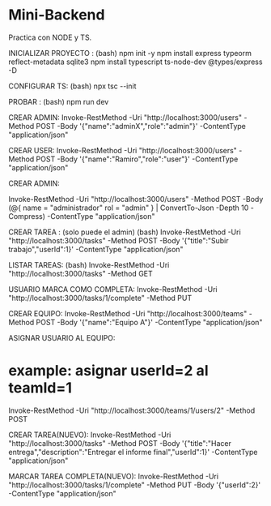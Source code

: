 # Mini-Backend
Practica con NODE y TS.

INICIALIZAR PROYECTO :
(bash)
npm init -y
npm install express typeorm reflect-metadata sqlite3
npm install typescript ts-node-dev @types/express -D


CONFIGURAR TS:
(bash)
npx tsc --init


PROBAR :
(bash)
npm run dev

CREAR ADMIN:
Invoke-RestMethod -Uri "http://localhost:3000/users" -Method POST -Body '{"name":"adminX","role":"admin"}' -ContentType "application/json"

CREAR USER:
Invoke-RestMethod -Uri "http://localhost:3000/users" -Method POST -Body '{"name":"Ramiro","role":"user"}' -ContentType "application/json"


CREAR ADMIN:

Invoke-RestMethod -Uri "http://localhost:3000/users" -Method POST -Body (@{
    name = "administrador"
    rol  = "admin"
} | ConvertTo-Json -Depth 10 -Compress) -ContentType "application/json"


CREAR TAREA :
(solo puede el admin)
(bash)
Invoke-RestMethod -Uri "http://localhost:3000/tasks" -Method POST -Body '{"title":"Subir trabajo","userId":1}' -ContentType "application/json"


LISTAR TAREAS:
(bash)
Invoke-RestMethod -Uri "http://localhost:3000/tasks" -Method GET

USUARIO MARCA COMO COMPLETA:
Invoke-RestMethod -Uri "http://localhost:3000/tasks/1/complete" -Method PUT


CREAR EQUIPO:
Invoke-RestMethod -Uri "http://localhost:3000/teams" -Method POST -Body '{"name":"Equipo A"}' -ContentType "application/json"


ASIGNAR USUARIO AL EQUIPO:
# example: asignar userId=2 al teamId=1
Invoke-RestMethod -Uri "http://localhost:3000/teams/1/users/2" -Method POST


CREAR TAREA(NUEVO): 
Invoke-RestMethod -Uri "http://localhost:3000/tasks" -Method POST -Body '{"title":"Hacer entrega","description":"Entregar el informe final","userId":1}' -ContentType "application/json"

MARCAR TAREA COMPLETA(NUEVO): 
Invoke-RestMethod -Uri "http://localhost:3000/tasks/1/complete" -Method PUT -Body '{"userId":2}' -ContentType "application/json"








